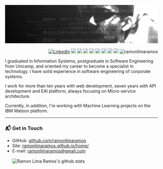<img src="https://raw.githubusercontent.com/ramonlimaramos/ramonlimaramos/master/img/header.jpg" alt="Image showing Ramon Ramos, full stack developer">


<p align="right">
<a href="https://www.linkedin.com/in/ramon-de-lima-ramos-35847024/"><img src="https://img.shields.io/badge/LinkedIn--_.svg?style=social&logo=linkedin" alt="LinkedIn"></a>
  <a href="#"><img src="https://img.shields.io/badge/Python--_.svg?logo=Python&style=social"></a>
  <a href="#"><img src="https://img.shields.io/badge/NodeJs--_.svg?logo=Node.js&style=social"></a>
  <a href="#"><img src="https://img.shields.io/badge/Go--_.svg?logo=Go&style=social"></a>
  <a href="#"><img src="https://img.shields.io/badge/Elixir--_.svg?logo=Elixir&style=social"></a>
  <a href="#"><img src="https://img.shields.io/badge/Docker--_.svg?logo=Docker&style=social"></a>
  <a href="#"><img src="https://img.shields.io/badge/Kubernetes--_.svg?logo=Kubernetes&style=social"></a>
  <a href="#"><img src="https://img.shields.io/badge/React--_.svg?logo=React&style=social"></a>
  <a href="#"><img src="https://img.shields.io/badge/Angular--_.svg?logo=Angular&style=social"></a>
<img src="https://komarev.com/ghpvc/?username=ramonlimaramos&label=Profile%20views&color=0e75b6&style=flat-square" alt="ramonlimaramos" /> 
</p>

I graduated in Information Systems, postgraduate in Software Engineering from Unicamp, and oriented my career to become a specialist in technology. I have solid experience in software engineering of corporate systems.

I work for more than ten years with web development, seven years with API development and EAI platform, always focusing on Micro-service architecture.

Currently, in addition, I'm working with Machine Learning projects on the IBM Watson platform.

<hr>

### 📬  Get in Touch

- GitHub: [github.com/ramonlimaramos][github]
- Site: [ramonlimaramos.github.io/home/][site]
- E-mail: ramonlimaramos@gmail.com
<br/><br/>
![Ramon Lima Ramos's github stats](https://github-readme-stats.vercel.app/api?username=ramonlimaramos&show_icons=true&hide_border=true)

[github]: https://github.com/ramonlimaramos
[site]: https://ramonlimaramos.github.io/home/
